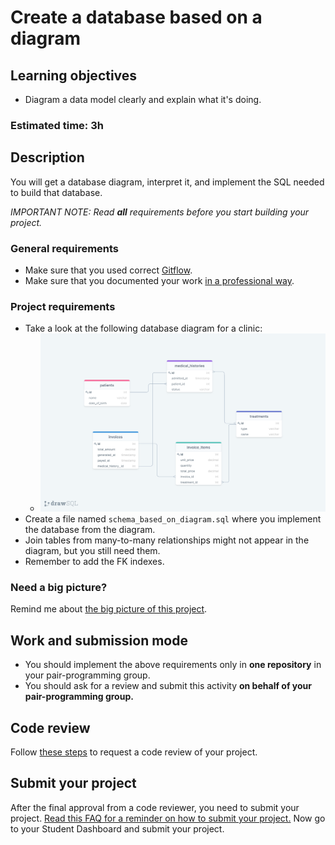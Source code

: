 # Create a database based on a diagram

## Learning objectives
- Diagram a data model clearly and explain what it's doing.

### Estimated time: 3h

## Description
You will get a database diagram, interpret it, and implement the SQL needed to build that database.

*IMPORTANT NOTE: Read **all** requirements before you start building your project.*

### General requirements

- Make sure that you used correct [Gitflow](https://github.com/microverseinc/curriculum-transversal-skills/blob/main/git-github/articles/gitflow.md).
- Make sure that you documented your work [in a professional way](https://github.com/microverseinc/curriculum-transversal-skills/blob/main/documentation/articles/professional_repo_rules.md).

### Project requirements
- Take a look at the following database diagram for a clinic:
     -   <img src="./images/clinic_diagram.png" alt="Clinic diagram" width="1000px" />
- Create a file named `schema_based_on_diagram.sql` where you implement the database from the diagram.
- Join tables from many-to-many relationships might not appear in the diagram, but you still need them.
- Remember to add the FK indexes.


### Need a big picture?

Remind me about [the big picture of this project](./sneak_peek.md).

## Work and submission mode

- You should implement the above requirements only in **one repository** in your pair-programming group.
- You should ask for a review and submit this activity **on behalf of your pair-programming group.**

## Code review

Follow [these steps](https://github.com/microverseinc/curriculum-transversal-skills/blob/main/code-review/articles/how_to_ask_for_a_code_review.md) to request a code review of your project.

## Submit your project

After the final approval from a code reviewer, you need to submit your project.
[Read this FAQ for a reminder on how to submit your project.](https://microverse.zendesk.com/hc/en-us/articles/360061344234)
Now go to your Student Dashboard and submit your project.
